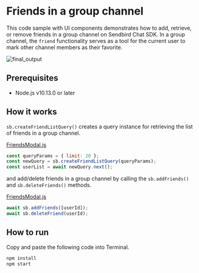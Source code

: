 # Friends in a group channel

This code sample with UI components demonstrates how to add, retrieve, or remove friends in a group channel on Sendbird Chat SDK. In a group channel, the `friend` functionality serves as a tool for the current user to mark other channel members as their favorite.

![final_output](https://github.com/sendbird/sendbird-chat-sample-react/assets/104121286/6506bb97-7904-440a-895f-9b83270dbca8)

## Prerequisites

+ Node.js v10.13.0 or later

## How it works

`sb.createFriendListQuery()` creates a query instance for retrieving the list of friends in a group channel.

[FriendsModal.js](./src/components/FriendsModal.js#L75)
``` javascript
const queryParams = { limit: 20 };
const newQuery = sb.createFriendListQuery(queryParams);
const userList = await newQuery.next();
```

and add/delete friends in a group channel by calling the `sb.addFriends()` and `sb.deleteFriends()` methods.

[FriendsModal.js](./src/components/FriendsModal.js#L48-L59)
```javascript
await sb.addFriends([userId]);
await sb.deleteFriend(userId);
```

## How to run

Copy and paste the following code into Terminal.

``` bash
npm install
npm start
```
